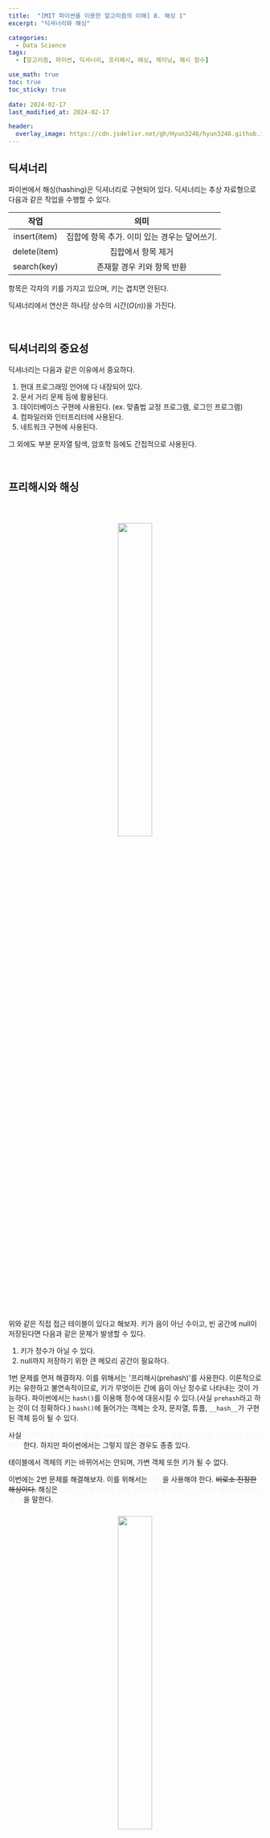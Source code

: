 ```yaml
---
title:  "[MIT 파이썬을 이용한 알고리즘의 이해] 8. 해싱 1"
excerpt: "딕셔너리와 해싱"

categories:
  - Data Science
tags:
  - [알고리즘, 파이썬, 딕셔너리, 프리해시, 해싱, 체이닝, 해시 함수]

use_math: true
toc: true
toc_sticky: true
 
date: 2024-02-17
last_modified_at: 2024-02-17

header:
  overlay_image: https://cdn.jsdelivr.net/gh/Hyun3246/hyun3246.github.io@master/image/overlay image/Introduction to Algorithms.jpg
---
```

## 딕셔너리
파이썬에서 해싱(hashing)은 딕셔너리로 구현되어 있다. 딕셔너리는 추상 자료형으로 다음과 같은 작업을 수행할 수 있다.

|작업|의미|
|:-:|:-:|
|insert(item)|집합에 항목 추가. 이미 있는 경우는 덮어쓰기.|
|delete(item)|집합에서 항목 제거|
|search(key)|존재할 경우 키와 항목 반환|

항목은 각자의 키를 가지고 있으며, 키는 겹치면 안된다.

딕셔너리에서 연산은 하나당 상수의 시간($O(n)$)을 가진다.

<br/>

## 딕셔너리의 중요성
딕셔너리는 다음과 같은 이유에서 중요하다.

1. 현대 프로그래밍 언어에 다 내장되어 있다.
2. 문서 거리 문제 등에 활용된다.
3. 데이터베이스 구현에 사용된다. (ex. 맞춤법 교정 프로그램, 로그인 프로그램)
4. 컴파일러와 인터프리터에 사용된다.
5. 네트워크 구현에 사용된다.

그 외에도 부분 문자열 탐색, 암호학 등에도 간접적으로 사용된다.

<br/>

## 프리해시와 해싱
<br/>
<figure style="display:block; text-align:center;">
  <img src="https://cdn.jsdelivr.net/gh/Hyun3246/hyun3246.github.io@master/image/MIT 파이썬을 이용한 알고리즘의 이해/직접 접근 테이블.png"
       style="width: 40%; height: auto; margin:10px">
</figure>

위와 같은 직접 접근 테이블이 있다고 해보자. 키가 음이 아닌 수이고, 빈 공간에 null이 저장된다면 다음과 같은 문제가 발생할 수 있다.

1. 키가 정수가 아닐 수 있다.
2. null까지 저장하기 위한 큰 메모리 공간이 필요하다.

1번 문제를 먼저 해결하자. 이를 위해서는 '프리해시(prehash)'를 사용한다. 이론적으로 키는 유한하고 불연속적이므로, 키가 무엇이든 간에 음이 아닌 정수로 나타내는 것이 가능하다. 파이썬에서는 `hash()`를 이용해 정수에 대응시킬 수 있다.(사실 `prehash`라고 하는 것이 더 정확하다.) `hash()`에 들어가는 객체는 숫자, 문자열, 튜플, `__hash__`가 구현된 객체 등이 될 수 있다.

사실 <span style="color:#F5F5F7">이론적으로 x와 y가 같다면 `hash(x)`와 `hash(y)`는 동일해야 하고, 이 반대도 성립해야</span> 한다. 하지만 파이썬에서는 그렇지 않은 경우도 종종 있다.

테이블에서 객체의 키는 바뀌어서는 안되며, 가변 객체 또한 키가 될 수 없다.

이번에는 2번 문제를 해결해보자. 이를 위해서는 <span style="color:#F5F5F7">해싱</span>을 사용해야 한다. ~~비로소 진정한 해싱이다.~~ 해싱은 <span style="color:#F5F5F7">모든 키가 들어있는 전체 집합 U를 합리적인 크기 m인 테이블로 줄이는 것</span>을 말한다. 
<br/>
<figure style="display:block; text-align:center;">
  <img src="https://cdn.jsdelivr.net/gh/Hyun3246/hyun3246.github.io@master/image/MIT 파이썬을 이용한 알고리즘의 이해/해싱의 개념.png"
       style="width: 40%; height: auto; margin:10px">
</figure>

왼쪽 전체 집합 U에 모든 키들이 들어있고, 이 집합은 테이블 T의 키들을 가지고 있다. 그럼 이 키들만을 모아서 그림처럼 부분집합을 만들 수 있을 것이다. 그리고 이 키들을 테이블의 각 위치에 대응시킨다. 이 대응 관계를 해시 함수라고 본다. 예를 들어 $h(k_3) = 3$이라면 $k_3$는 3번째 항목의 키가 된다.

여기서의 아이디어는 테이블의 크기 m을 딕셔너리에 저장된 키의 개수 n(현재 키의 개수)에 비례하게 만드는 것이다($m = \Theta(n)$). 그럼 m개를 저장하고 싶다면 2m 혹은 3m 정도의 공간만 사용해도 된다.

문제가 하나 있다. 만약 $k_1$과 $k_2$가 같은 항목을 가리킨다면? <span style="color:#F5F5F7"> $k_i \neq k_j$ 인데 $h(k_i) = h(k_j)$ 인 경우를 충돌</span>이라고 부른다.

<br/>

## 충돌 해결하기 - 체이닝
체이닝(chaining)을 이용하면 충돌을 해결할 수 있다. 체이닝은 테이블의 슬롯마다 충돌하는 원소들의 연결 리스트를 만드는 것을 말한다.
<br/>
<figure style="display:block; text-align:center;">
  <img src="https://cdn.jsdelivr.net/gh/Hyun3246/hyun3246.github.io@master/image/MIT 파이썬을 이용한 알고리즘의 이해/체이닝의 개념.png"
       style="width: 40%; height: auto; margin:10px">
</figure>

<br/>
<figure style="display:block; text-align:center;">
  <img src="https://cdn.jsdelivr.net/gh/Hyun3246/hyun3246.github.io@master/image/MIT 파이썬을 이용한 알고리즘의 이해/체이닝의 예시.png"
       style="width: 40%; height: auto; margin:10px">
  <figcaption style="text-align:center; font-size:14px; color:#808080">
    출처: Jay.log('FE Developer')
  </figcaption>
</figure>

충돌이 일어난 슬롯에 대해 탐색을 한다고 하면 리스트 전체를 훑어야 하고, 최약의 경우에는 모든 n개의 키가 같은 슬롯에 있을 수 있다(...)

<br/>

## 체이닝의 이해 - 간단 균일 해싱
간단 균일 해싱은 모든 키가 테이블의 아무 슬롯에나 해시될 가능성을 동일하게 가지고 있다고 보는 동시에, 해당 가능성은 다른 키가 해시되었는지와 상관이 없다고(독립적) 가정한다. 이는 비현실적이지만 체이닝을 설명하는 데는 용이하다.

n을 테이블에 저장된 키의 개수, m을 테이블의 슬롯 개수라고 해보자. 그럼 체인의 예상되는 길이(기댓값)은 무엇일까? 한 슬롯에 들어갈 확률이 $\frac{1}{m}$ 이고, 키가 n개이므로 체인 길이의 기댓값은 $\frac{n}{m}$ 일 것이다. 이를 적재율($\alpha$)이라고 하기도 한다. ($\alpha = \frac{n}{m}$)

탐색의 예상되는 총 실행 시간은 $\Theta(1 + \alpha)$ 가 된다. 1은 해시 함수를 적용하고 슬롯에 임의 접근하는 시간, $\alpha$ 는 리스트 탐색 시간이다. 우리가 해싱의 개념에서 보았듯이 $m = \Theta(n)$ 라면, 총 실행시간에 대해서 $\Theta(1)$ 이 성립한다. 즉, <span style="color:#F5F5F7">해싱을 이용하면 탐색을 상수 시간 내에 수행</span>할 수 있는 것이다.


<br/>

## 해시 함수 1 - 나머지 연산법
그럼 위와 같은 성능을 달성할 수 있는 해시 함수에는 어떤 것들이 있을까?

해시 값으로 나머지를 사용하는 나머지 연산법이 있다.

h(k) = k mod m

이는 m이 2의 제곱이나 10의 제곱에 가까이 있지 않은 소수라면 실용적이다. 바꿔말하면, 이 경우를 제외하면 그렇게 실용적이지 않다는 의미이다. ~~당연히 전자의 경우는 별로 없다~~

<br/>

## 해시 함수 2 - 곱셈 방법
h(k) = [(a $\cdot$ k) mod $2^w$] >> (w-r)

a는 임의의 값, k는 w비트, m은 $2^r$ 이다. 이건 그림으로 이해해야 더 빠르다.
<br/>
<figure style="display:block; text-align:center;">
  <img src="https://cdn.jsdelivr.net/gh/Hyun3246/hyun3246.github.io@master/image/MIT 파이썬을 이용한 알고리즘의 이해/해시 함수 - 곱셈 방법.png"
       style="width: 40%; height: auto; margin:10px">
</figure>

w비트를 가진 k를 a와 곱했다. 그럼 k를 a가 1인 지점마다 반복될 것이다(마치 여러 자릿수의 곱셈처럼). 그리고 이를 모두 더한다(마찬가지로 여러 자릿수의 곱셈처럼). 그 결과에 mod $2^w$를 하라는 의미는 가장 오른쪽의 w비트만 취하라는 의미이다. 그리고 거기에서 w-r만큼 오른쪽으로 이동(>>)을 했다. 그럼 위 그림에서 r 부분만이 남게 된다.

이 방법은 a가 홀수이거나, $2^{w-1}$ 과 $2^w$ 사이에 있거나, $2^w$ 에 너무 가깝지 않다면 잘 작동한다. 즉, 나머지 연산법보다 훨씬 유용하다.

왜 작동을 잘 할까? 직관적으로 이해해보자. k를 랜덤하게 섞어서 더하고 잘랐으며, 그 중에서 가장 많이 섞인 부분을 선택했다. 즉, 모든 과정이 매우 랜덤한 것이다. (사실 오늘 배운 개념에 '자르고 합치다'라는 의미를 가진 '해싱'이라는 명칭이 붙은 것도 이 과정과 무관하지 않다.)

<br/>

## 해시 함수 3 - 유니버설 해싱
이건 그냥 이런 게 있다고만 알아두자.

h(k) = [(ak + b) mod p] mod m

a와 b는 0와 p-1 사이의 임의의 값으며, p는 전체 집합보다도 더 큰 소수이다. 해시 값이 같은 최악의 경우에 대한 확률이 $\frac{1}{m}$ 이다.

<br/>
<br/>

*별도의 출처 표시가 있는 이미지를 제외한 모든 이미지는 강의자료에서 발췌하였음을 밝힙니다.*